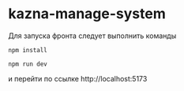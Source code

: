 # kazna-manage-system

Для запуска фронта следует выполнить команды

``npm install``

``npm run dev``

и перейти по ссылке http://localhost:5173